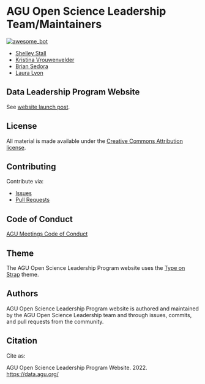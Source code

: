# AGU Open Science Leadership Team/Maintainers

[![awesome_bot](https://github.com/AGU-Data/agu-data.github.io/actions/workflows/awesome_bot.yml/badge.svg)](https://github.com/AGU-Data/agu-data.github.io/actions/workflows/awesome_bot.yml)

- [Shelley Stall](https://github.com/ShelleyStall)
- [Kristina Vrouwenvelder](https://github.com/kvrouwenvelder)
- [Brian Sedora](https://github.com/BSedora)
- [Laura Lyon](https://github.com/llion1)

## Data Leadership Program Website

See [website launch post](https://data.agu.org/2021/06/14/website-launch.html).

## License

All material is made available under the [Creative Commons Attribution
license](https://creativecommons.org/licenses/by/4.0/).

## Contributing

Contribute via:

- [Issues](https://github.com/AGU-Data/agu-data.github.io/issues)
- [Pull Requests](https://github.com/AGU-Data/agu-data.github.io/pulls)

## Code of Conduct

[AGU Meetings Code of Conduct](https://www.agu.org/Plan-for-a-Meeting/AGUMeetings/Meetings-Resources/Meetings-code-of-conduct)

## Theme  

The AGU Open Science Leadership Program website uses the [Type on Strap](https://github.com/sylhare/Type-on-Strap) theme.

## Authors

AGU Open Science Leadership Program website is authored and maintained by the AGU Open Science Leadership team and through issues, commits, and pull requests from the community.

## Citation

Cite as:

AGU Open Science Leadership Program Website. 2022. https://data.agu.org/



